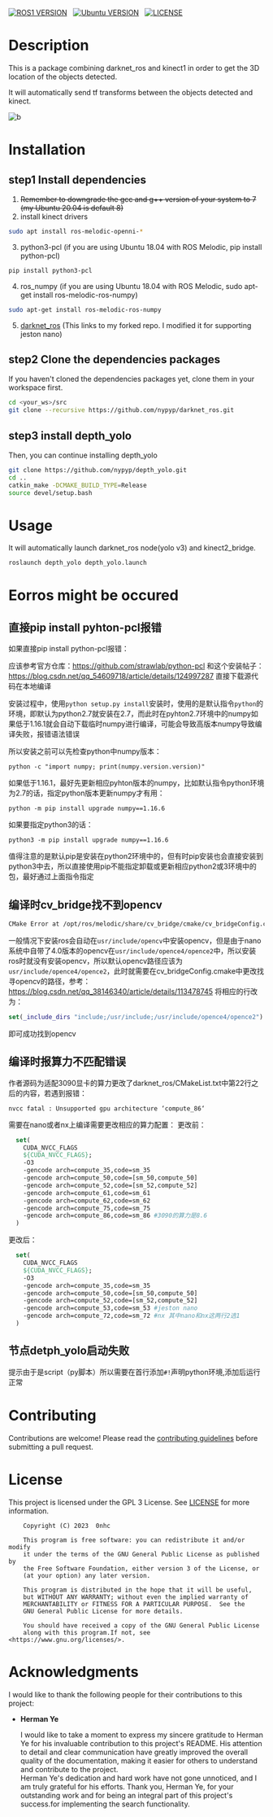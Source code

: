 
[![ROS1 VERSION](https://img.shields.io/badge/ROS-ROS%201%20Noetic-brightgreen)](http://wiki.ros.org/noetic)
&nbsp;
[![Ubuntu VERSION](https://img.shields.io/badge/Tested-Ubuntu%2020.04-green)](https://ubuntu.com/)
&nbsp;
[![LICENSE](https://img.shields.io/badge/license-GPL%203-informational)](https://github.com/0nhc/depth_yolo/blob/master/LICENSE)
&nbsp;

# Description
This is a package combining darknet_ros and kinect1 in order to get the 3D location of the objects detected.

It will automatically send tf transforms between the objects detected and kinect.

![b](imgs/b.jpeg)
  


# Installation
## step1 Install dependencies
1. ~~Remember to downgrade the gcc and g++ version of your system to 7 (my Ubuntu 20.04 is default 8)~~
2. install kinect drivers
```bash
sudo apt install ros-melodic-openni-*
```
3. python3-pcl (if you are using Ubuntu 18.04 with ROS Melodic, pip install python-pcl)
```bash
pip install python3-pcl
```

4. ros_numpy (if you are using Ubuntu 18.04 with ROS Melodic, sudo apt-get install ros-melodic-ros-numpy)
```bash
sudo apt-get install ros-melodic-ros-numpy
```
5. [darknet_ros](https://github.com/nypyp/darknet_ros.git) (This links to my forked repo. I modified it for supporting jeston nano)
## step2 Clone the dependencies packages
If you haven't cloned the dependencies packages yet, clone them in your workspace first.

```bash
cd <your_ws>/src
git clone --recursive https://github.com/nypyp/darknet_ros.git
```
## step3 install depth_yolo
Then, you can continue installing depth_yolo
```bash
git clone https://github.com/nypyp/depth_yolo.git
cd ..
catkin_make -DCMAKE_BUILD_TYPE=Release
source devel/setup.bash
```
# Usage

It will automatically launch darknet_ros node(yolo v3) and kinect2_bridge.
```bash
roslaunch depth_yolo depth_yolo.launch
```
# Eorros might be occured

## **直接pip install pyhton-pcl报错**

如果直接pip install python-pcl报错：

应该参考官方仓库：https://github.com/strawlab/python-pcl
和这个安装帖子：https://blog.csdn.net/qq_54609718/article/details/124997287
直接下载源代码在本地编译

安装过程中，使用`python setup.py install`安装时，使用的是默认指令`python`的环境，即默认为python2.7就安装在2.7，而此时在pyhton2.7环境中的numpy如果低于1.16.1就会自动下载临时numpy进行编译，可能会导致高版本numpy导致编译失败，报错语法错误

所以安装之前可以先检查python中numpy版本：
```shell
python -c "import numpy; print(numpy.version.version)"
```
如果低于1.16.1，最好先更新相应pyhton版本的numpy，比如默认指令python环境为2.7的话，指定python版本更新numpy才有用：
```shell
python -m pip install upgrade numpy==1.16.6
```
如果要指定python3的话：
```shell 
python3 -m pip install upgrade numpy==1.16.6
```
值得注意的是默认pip是安装在python2环境中的，但有时pip安装也会直接安装到python3中去，所以直接使用pip不能指定卸载或更新相应python2或3环境中的包，最好通过上面指令指定

## **编译时cv_bridge找不到opencv**

```bash
CMake Error at /opt/ros/melodic/share/cv_bridge/cmake/cv_bridgeConfig.cmake:113
```

一般情况下安装ros会自动在`usr/include/opencv`中安装opencv，但是由于nano系统中自带了4.0版本的opencv在`usr/include/opence4/opence2`中，所以安装ros时就没有安装opencv，所以默认opencv路径应该为`usr/include/opence4/opence2`，此时就需要在cv_bridgeConfig.cmake中更改找寻opencv的路径，参考：https://blog.csdn.net/qq_38146340/article/details/113478745
将相应的行改为：
```cmake
set(_include_dirs "include;/usr/include;/usr/include/opence4/opence2")
```
即可成功找到opencv

## **编译时报算力不匹配错误**

作者源码为适配3090显卡的算力更改了darknet_ros/CMakeList.txt中第22行之后的内容，若遇到报错：
```shell
nvcc fatal : Unsupported gpu architecture ‘compute_86‘
```
需要在nano或者nx上编译需要更改相应的算力配置：
更改前：
```cmake
  set(
    CUDA_NVCC_FLAGS
    ${CUDA_NVCC_FLAGS};
    -O3
    -gencode arch=compute_35,code=sm_35
    -gencode arch=compute_50,code=[sm_50,compute_50]
    -gencode arch=compute_52,code=[sm_52,compute_52]
    -gencode arch=compute_61,code=sm_61
    -gencode arch=compute_62,code=sm_62
    -gencode arch=compute_75,code=sm_75
    -gencode arch=compute_86,code=sm_86 #3090的算力是8.6
  )
```
更改后：
```cmake
  set(
    CUDA_NVCC_FLAGS
    ${CUDA_NVCC_FLAGS};
    -O3
    -gencode arch=compute_35,code=sm_35
    -gencode arch=compute_50,code=[sm_50,compute_50]
    -gencode arch=compute_52,code=[sm_52,compute_52]
    -gencode arch=compute_53,code=sm_53 #jeston nano
    -gencode arch=compute_72,code=sm_72 #nx 其中nano和nx这两行2选1
  )
```
## **节点detph_yolo启动失败**

提示由于是script（py脚本）所以需要在首行添加`#!`声明python环境,添加后运行正常

# Contributing
Contributions are welcome! Please read the [contributing guidelines](CONTRIBUTING.md) before submitting a pull request.



# License
This project is licensed under the GPL 3 License. See [LICENSE](LICENSE) for more information.
```
    Copyright (C) 2023  0nhc

    This program is free software: you can redistribute it and/or modify
    it under the terms of the GNU General Public License as published by
    the Free Software Foundation, either version 3 of the License, or
    (at your option) any later version.

    This program is distributed in the hope that it will be useful,
    but WITHOUT ANY WARRANTY; without even the implied warranty of
    MERCHANTABILITY or FITNESS FOR A PARTICULAR PURPOSE.  See the
    GNU General Public License for more details.

    You should have received a copy of the GNU General Public License
    along with this program.If not, see <https://www.gnu.org/licenses/>.                               
```

# Acknowledgments 
I would like to thank the following people for their contributions to this project:

- **Herman Ye**  

  I would like to take a moment to express my sincere gratitude to Herman Ye for his invaluable contribution to this project's README. His attention to detail and clear communication have greatly improved the overall quality of the documentation, making it easier for others to understand and contribute to the project.  
  Herman Ye's dedication and hard work have not gone unnoticed, and I am truly grateful for his efforts. Thank you, Herman Ye, for your outstanding work and for being an integral part of this project's success.for implementing the search functionality.


